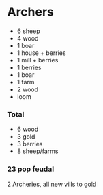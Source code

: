 # Archers

- 6 sheep
- 4 wood
- 1 boar
- 1 house + berries
- 1 mill + berries
- 1 berries
- 1 boar
- 1 farm
- 2 wood
- loom

### Total

- 6 wood
- 3 gold
- 3 berries
- 8 sheep/farms

### 23 pop feudal

2 Archeries, all new vills to gold
